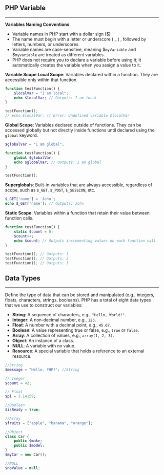 
## PHP Variable 
---
**Variables Naming Conventions**
- Variable names in PHP start with a dollar sign ($)
- The name must begin with a letter or underscore ( _ ) , followed
  by letters, numbers, or underscores.
- Variable names are case-sensitive, meaning $`myVariable` and
  $`myvariable` are treated as different variables.
- PHP does not require you to declare a variable before using it; it
  automatically creates the variable when you assign a value to it.

**Variable Scope**
**Local Scope**: Variables declared within a function. They are accessible only within that function.
```php
function testFunction() {
    $localVar = "I am local";
    echo $localVar; // Outputs: I am local
}

testFunction();
// echo $localVar; // Error: Undefined variable $localVar
```

**Global Scope**: Variables declared outside of functions. They can be accessed globally but not directly inside functions until declared using the `global` keyword.
```php
$globalVar = "I am global";

function testFunction() {
    global $globalVar;
    echo $globalVar; // Outputs: I am global
}

testFunction();
```

**Superglobals**: Built-in variables that are always accessible, regardless of scope, such as `$_GET`, `$_POST`, `$_SESSION`, etc.
```php
$_GET['name'] = 'John';
echo $_GET['name']; // Outputs: John
```

**Static Scope**: Variables within a function that retain their value between function calls.
```php
function testFunction() {
    static $count = 0;
    $count++;
    echo $count; // Outputs incrementing values on each function call
}

testFunction(); // Outputs: 1
testFunction(); // Outputs: 2
testFunction(); // Outputs: 3
```

## Data Types
---
Define the type of data that can be stored and manipulated (e.g., integers, floats, characters, strings, booleans).
PHP has a total of eight data types that we use to construct our variables:
- **String**: A sequence of characters, e.g., `"Hello, World!"`.
- **Integer**: A non-decimal number, e.g., `123`.
- **Float**: A number with a decimal point, e.g., `45.67`.
- **Boolean**: A value representing true or false, e.g., `true` or `false`.
- **Array**: A collection of values, e.g., `array(1, 2, 3)`.
- **Object**: An instance of a class.
- **NULL**: A variable with no value.
- **Resource**: A special variable that holds a reference to an external resource.
```php
//String 
$message = "Hello, PHP!"; //String

// Ineger
$count = 42;   

// Float
$pi = 3.14159;            

//Boolean
$isReady = true;

//Array
$fruits = ["apple", "banana", "orange"];

//Object
class Car {
    public $make;
    public $model;
}
$myCar = new Car();

//NULL
$noValue = null;
```